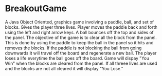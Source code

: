 # BreakoutGame

A Java Object Oriented, graphics game involving a paddle, ball, and set of blocks.  Gives the player three lives.  Player moves the paddle back and forth using the left and right arrow keys.  A ball bounces off the top and sides of the panel.  The objective of the game is to clear all the block from the panel.  This is done by using the paddle to keep the ball in the panel so it hits and removes the blocks.  If the paddle is not blocking the ball from going downwards it will travel off the board and regenerate a new ball.  The player loses a life everytime the ball goes off the board.  Game will dispay "You Win" when the blocks are cleared from the panel.  If all threee lives are used and the blocks are not all cleared it will display "You Lose."
